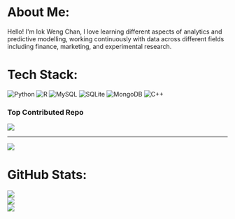 # About Me:
Hello! I'm Iok Weng Chan, I love learning different aspects of analytics and predictive modelling, working continuously with data across different fields including finance, marketing, and experimental research.<br>


# Tech Stack:
![Python](https://img.shields.io/badge/python-3670A0?style=for-the-badge&logo=python&logoColor=ffdd54) ![R](https://img.shields.io/badge/r-%23276DC3.svg?style=for-the-badge&logo=r&logoColor=white) ![MySQL](https://img.shields.io/badge/mysql-4479A1.svg?style=for-the-badge&logo=mysql&logoColor=white) ![SQLite](https://img.shields.io/badge/sqlite-%2307405e.svg?style=for-the-badge&logo=sqlite&logoColor=white) ![MongoDB](https://img.shields.io/badge/MongoDB-%234ea94b.svg?style=for-the-badge&logo=mongodb&logoColor=white) ![C++](https://img.shields.io/badge/c++-%2300599C.svg?style=for-the-badge&logo=c%2B%2B&logoColor=white)

### Top Contributed Repo
![](https://github-contributor-stats.vercel.app/api?username=edwinciw&limit=5&theme=dark&combine_all_yearly_contributions=true)

---
[![](https://visitcount.itsvg.in/api?id=edwinciw&icon=0&color=0)](https://visitcount.itsvg.in)

# GitHub Stats:
![](https://github-readme-stats.vercel.app/api?username=edwinciw&theme=dark&hide_border=false&include_all_commits=false&count_private=false)<br/>
![](https://nirzak-streak-stats.vercel.app/?user=edwinciw&theme=dark&hide_border=false)<br/>
![](https://github-readme-stats.vercel.app/api/top-langs/?username=edwinciw&theme=dark&hide_border=false&include_all_commits=false&count_private=false&layout=compact)



<!-- Proudly created with GPRM ( https://gprm.itsvg.in ) -->
